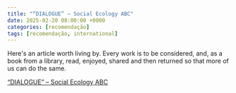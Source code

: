 ```yaml
---
title: "“DIALOGUE” – Social Ecology ABC"
date: 2025-02-20 08:00:00 +0000
categories: [recomendação]
tags: [recomendação, international]
---
```


Here's an article worth living by. Every work is to be considered, and, as a book from a library, read, enjoyed, shared and then returned so that more of us can do the same.

[“DIALOGUE” – Social Ecology ABC](https://www.anarchistfederation.net/dialogue-social-ecology-abc-2/)
